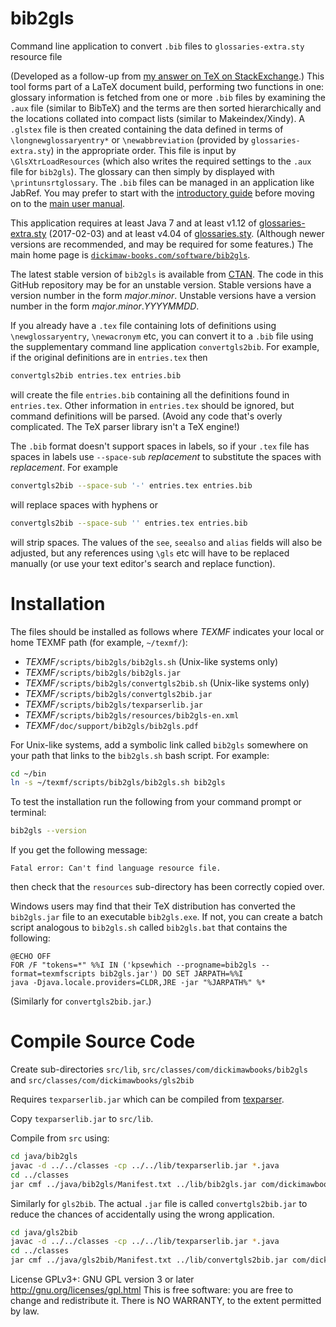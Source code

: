 # bib2gls
Command line application to convert `.bib` files to `glossaries-extra.sty` resource file

(Developed as a follow-up from [my answer on TeX on
StackExchange](http://tex.stackexchange.com/a/343852/19862).)
This tool forms part of a LaTeX document build, performing two
functions in one: glossary information is fetched from one or
more `.bib` files by examining the `.aux` file (similar to BibTeX)
and the terms are then sorted hierarchically and the locations collated into
compact lists (similar to Makeindex/Xindy). A `.glstex` file 
is then created containing the data defined in terms of
`\longnewglossaryentry*` or `\newabbreviation` (provided by
`glossaries-extra.sty`) in the appropriate order. This file
is input by `\GlsXtrLoadResources` (which also writes the required
settings to the `.aux` file for `bib2gls`). The glossary
can then simply by displayed with `\printunsrtglossary`. The
`.bib` files can be managed in an application like JabRef.
You may prefer to start with the [introductory guide](http://mirrors.ctan.org/support/bib2gls/bib2gls-begin.pdf)
before moving on to the [main user manual](http://mirrors.ctan.org/support/bib2gls/bib2gls.pdf).

This application requires at least Java 7 and at least v1.12 of
[glossaries-extra.sty](http://ctan.org/pkg/glossaries-extra)
(2017-02-03) and at least v4.04 of [glossaries.sty](http://ctan.org/pkg/glossaries). (Although newer versions are recommended, 
and may be required for some features.)
The main home page is [`dickimaw-books.com/software/bib2gls`](http://www.dickimaw-books.com/software/bib2gls/).

The latest stable version of `bib2gls` is available from [CTAN](https://ctan.org/pkg/bib2gls).
The code in this GitHub repository may be for an unstable version.
Stable versions have a version number in the form _major_._minor_.
Unstable versions have a version number in the form _major_._minor_._YYYYMMDD_. 

If you already have a `.tex` file containing lots of
definitions using `\newglossaryentry`,
`\newacronym` etc, you can convert it to a `.bib`
file using the supplementary command line application
`convertgls2bib`. For example, if the original definitions
are in `entries.tex` then
```bash
convertgls2bib entries.tex entries.bib
```
will create the file `entries.bib` containing all the definitions
found in `entries.tex`. Other information in `entries.tex` should be
ignored, but command definitions will be parsed. (Avoid any code
that's overly complicated. The TeX parser library isn't a
TeX engine!)

The `.bib` format doesn't support spaces in labels, so if your
`.tex` file has spaces in labels use `--space-sub` _replacement_
to substitute the spaces with _replacement_. For example
```bash
convertgls2bib --space-sub '-' entries.tex entries.bib
```
will replace spaces with hyphens or
```bash
convertgls2bib --space-sub '' entries.tex entries.bib
```
will strip spaces. The values of the `see`, `seealso` and
`alias` fields will also be adjusted, but any references using
`\gls` etc will have to be replaced manually (or use your
text editor's search and replace function).

# Installation

The files should be installed as follows where *TEXMF* indicates
your local or home TEXMF path (for example, `~/texmf/`):

 - *TEXMF*`/scripts/bib2gls/bib2gls.sh` (Unix-like systems only)
 - *TEXMF*`/scripts/bib2gls/bib2gls.jar`
 - *TEXMF*`/scripts/bib2gls/convertgls2bib.sh` (Unix-like systems only)
 - *TEXMF*`/scripts/bib2gls/convertgls2bib.jar`
 - *TEXMF*`/scripts/bib2gls/texparserlib.jar`
 - *TEXMF*`/scripts/bib2gls/resources/bib2gls-en.xml`
 - *TEXMF*`/doc/support/bib2gls/bib2gls.pdf`

For Unix-like systems, add a symbolic link called `bib2gls` somewhere on
your path that links to the `bib2gls.sh` bash script.
For example:
```bash
cd ~/bin
ln -s ~/texmf/scripts/bib2gls/bib2gls.sh bib2gls
```

To test the installation run the following from your command 
prompt or terminal:
```bash
bib2gls --version
```
If you get the following message:
```
Fatal error: Can't find language resource file.
```
then check that the `resources` sub-directory has been correctly
copied over.

Windows users may find that their TeX distribution has converted the
`bib2gls.jar` file to an executable `bib2gls.exe`. If not, you can create a
batch script analogous to `bib2gls.sh` called `bib2gls.bat` that
contains the following:
```com
@ECHO OFF
FOR /F "tokens=*" %%I IN ('kpsewhich --progname=bib2gls --format=texmfscripts bib2gls.jar') DO SET JARPATH=%%I
java -Djava.locale.providers=CLDR,JRE -jar "%JARPATH%" %*
```
(Similarly for `convertgls2bib.jar`.)

# Compile Source Code

Create sub-directories `src/lib`,
`src/classes/com/dickimawbooks/bib2gls` and
`src/classes/com/dickimawbooks/gls2bib`

Requires `texparserlib.jar` which can be compiled from
[texparser](https://github.com/nlct/texparser).

Copy `texparserlib.jar` to `src/lib`.

Compile from `src` using:

```bash 
cd java/bib2gls
javac -d ../../classes -cp ../../lib/texparserlib.jar *.java
cd ../classes
jar cmf ../java/bib2gls/Manifest.txt ../lib/bib2gls.jar com/dickimawbooks/bib2gls/*.class
```

Similarly for `gls2bib`. The actual `.jar` file is called
`convertgls2bib.jar` to reduce the chances of accidentally
using the wrong application.

```bash 
cd java/gls2bib
javac -d ../../classes -cp ../../lib/texparserlib.jar *.java
cd ../classes
jar cmf ../java/gls2bib/Manifest.txt ../lib/convertgls2bib.jar com/dickimawbooks/gls2bib/*.class
```

License GPLv3+: GNU GPL version 3 or later
http://gnu.org/licenses/gpl.html
This is free software: you are free to change and redistribute it.
There is NO WARRANTY, to the extent permitted by law.

